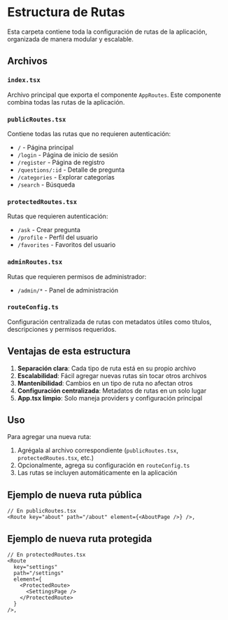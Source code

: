 # Estructura de Rutas

Esta carpeta contiene toda la configuración de rutas de la aplicación, organizada de manera modular y escalable.

## Archivos

### `index.tsx`
Archivo principal que exporta el componente `AppRoutes`. Este componente combina todas las rutas de la aplicación.

### `publicRoutes.tsx`
Contiene todas las rutas que no requieren autenticación:
- `/` - Página principal
- `/login` - Página de inicio de sesión
- `/register` - Página de registro
- `/questions/:id` - Detalle de pregunta
- `/categories` - Explorar categorías
- `/search` - Búsqueda

### `protectedRoutes.tsx`
Rutas que requieren autenticación:
- `/ask` - Crear pregunta
- `/profile` - Perfil del usuario
- `/favorites` - Favoritos del usuario

### `adminRoutes.tsx`
Rutas que requieren permisos de administrador:
- `/admin/*` - Panel de administración

### `routeConfig.ts`
Configuración centralizada de rutas con metadatos útiles como títulos, descripciones y permisos requeridos.

## Ventajas de esta estructura

1. **Separación clara**: Cada tipo de ruta está en su propio archivo
2. **Escalabilidad**: Fácil agregar nuevas rutas sin tocar otros archivos
3. **Mantenibilidad**: Cambios en un tipo de ruta no afectan otros
4. **Configuración centralizada**: Metadatos de rutas en un solo lugar
5. **App.tsx limpio**: Solo maneja providers y configuración principal

## Uso

Para agregar una nueva ruta:
1. Agrégala al archivo correspondiente (`publicRoutes.tsx`, `protectedRoutes.tsx`, etc.)
2. Opcionalmente, agrega su configuración en `routeConfig.ts`
3. Las rutas se incluyen automáticamente en la aplicación

## Ejemplo de nueva ruta pública

```tsx
// En publicRoutes.tsx
<Route key="about" path="/about" element={<AboutPage />} />,
```

## Ejemplo de nueva ruta protegida

```tsx
// En protectedRoutes.tsx
<Route 
  key="settings" 
  path="/settings" 
  element={
    <ProtectedRoute>
      <SettingsPage />
    </ProtectedRoute>
  } 
/>,
```
